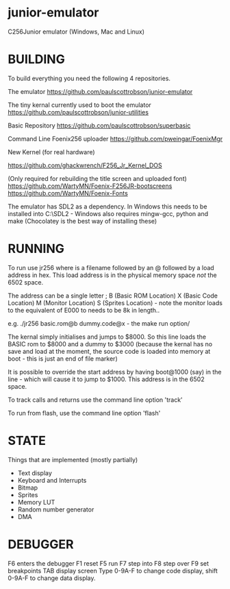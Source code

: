# junior-emulator

C256Junior emulator (Windows, Mac and Linux)

BUILDING
========

To build everything you need the following 4 repositories.

The emulator
https://github.com/paulscottrobson/junior-emulator

The tiny kernal currently used to boot the emulator
https://github.com/paulscottrobson/junior-utilities

Basic Repository
https://github.com/paulscottrobson/superbasic

Command Line Foenix256 uploader 
https://github.com/pweingar/FoenixMgr

New Kernel (for real hardware)

https://github.com/ghackwrench/F256_Jr_Kernel_DOS

(Only required for rebuilding the title screen and uploaded font)
https://github.com/WartyMN/Foenix-F256JR-bootscreens
https://github.com/WartyMN/Foenix-Fonts

The emulator has SDL2 as a dependency. In Windows this needs to be installed into C:\SDL2 - Windows also requires mingw-gcc, python and make
(Chocolatey is the best way of installing these)

RUNNING
=======

To run use jr256 <file> <file> <file> where <file> is a filename followed by an @ followed by a load address in hex. This load address is in
the physical memory space *not* the 6502 space.

The address can be a single letter ; B (Basic ROM Location) X (Basic Code Location) M (Monitor Location) S (Sprites Location) - note the monitor
loads to the equivalent of E000 to needs to be 8k in length..

e.g. ./jr256 basic.rom@b	dummy.code@x - the make run option/

The kernal simply initialises and jumps to $8000. So this line loads the BASIC rom to $8000 and a dummy to $3000 (because the kernal has
no save and load at the moment, the source code is loaded into memory at boot - this is just an end of file marker)

It is possible to override the start address by having boot@1000 (say) in the line - which will cause it to jump to $1000. This address is in
the 6502 space.

To track calls and returns use the command line option 'track'

To run from flash, use the command line option 'flash'

STATE
=====

Things that are implemented (mostly partially)

- Text display
- Keyboard and Interrupts
- Bitmap
- Sprites
- Memory LUT
- Random number generator
- DMA

DEBUGGER
========

F6 enters the debugger
F1 reset
F5 run
F7 step into
F8 step over
F9 set breakpoints
TAB display screen
Type 0-9A-F to change code display, shift 0-9A-F to change data display.
